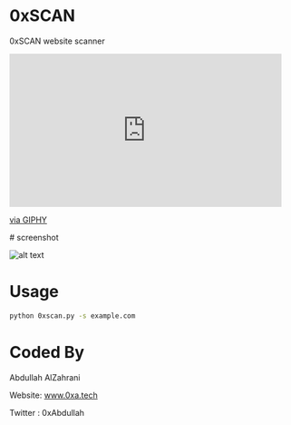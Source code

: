 # 0xSCAN
 0xSCAN website scanner
<iframe src="https://giphy.com/embed/YQitE4YNQNahy" width="480" height="270" frameBorder="0" class="giphy-embed" allowFullScreen></iframe><p><a href="https://giphy.com/gifs/YQitE4YNQNahy">via GIPHY</a></p>
# screenshot

![alt text](https://github.com/0xAbdullah/0xSCAN/blob/master/Screenshot.gif)

# Usage
```bash
python 0xscan.py -s example.com

```
# Coded By
Abdullah AlZahrani

Website: www.0xa.tech

Twitter : 0xAbdullah
